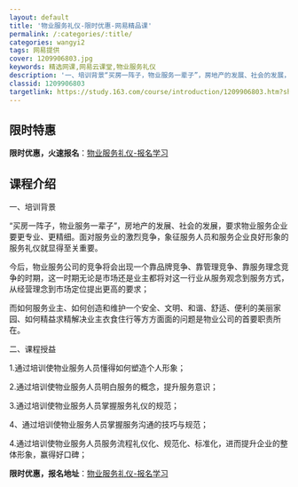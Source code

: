 ```yaml
---
layout: default
title: '物业服务礼仪-限时优惠-网易精品课'
permalink: /:categories/:title/
categories: wangyi2
tags: 网易提供
cover: 1209906803.jpg
keywords: 精选网课,网易云课堂,物业服务礼仪
description: '一、培训背景“买房一阵子，物业服务一辈子”，房地产的发展、社会的发展，要求物业服务企业要更专业、更精细。面对服务业的激烈'
classid: 1209906803
targetlink: https://study.163.com/course/introduction/1209906803.htm?share=1&shareId=1025206652&utm_campaign=share&utm_medium=iphoneShare&utm_source=&utm_u=1025206652
---
```


## 限时特惠

**限时优惠，火速报名**：[物业服务礼仪-报名学习](https://study.163.com/course/introduction/1209906803.htm?share=1&shareId=1025206652&utm_campaign=share&utm_medium=iphoneShare&utm_source=&utm_u=1025206652)

## 课程介绍

一、培训背景

“买房一阵子，物业服务一辈子”，房地产的发展、社会的发展，要求物业服务企业要更专业、更精细。面对服务业的激烈竞争，象征服务人员和服务企业良好形象的服务礼仪就显得至关重要。

今后，物业服务公司的竞争将会出现一个靠品牌竞争、靠管理竞争、靠服务理念竞争的时期，这一时期无论是市场还是业主都将对这一行业从服务观念到服务方式，从经营理念到市场定位提出更高的要求；

而如何服务业主、如何创造和维护一个安全、文明、和谐、舒适、便利的美丽家园、如何精益求精解决业主衣食住行等方方面面的问题是物业公司的首要职责所在。

二、课程授益

1.通过培训使物业服务人员懂得如何塑造个人形象；

2.通过培训使物业服务人员明白服务的概念，提升服务意识；

3.通过培训使物业服务人员掌握服务礼仪的规范；

4、通过培训使物业服务人员掌握服务沟通的技巧与规范；

4.通过培训使物业服务人员服务流程礼仪化、规范化、标准化，进而提升企业的整体形象，赢得好口碑；

**限时优惠，报名地址**：[物业服务礼仪-报名学习](https://study.163.com/course/introduction/1209906803.htm?share=1&shareId=1025206652&utm_campaign=share&utm_medium=iphoneShare&utm_source=&utm_u=1025206652)

